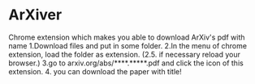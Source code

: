 # ArXiver
Chrome extension which makes you able to download ArXiv's pdf with name
1.Download files and put in some folder.
2.In the menu of chrome extension, load the folder as extension.
(2.5. if necessary reload your browser.)
3.go to arxiv.org/abs/****.*****.pdf and click the icon of this extension.
4. you can download the paper with title!
